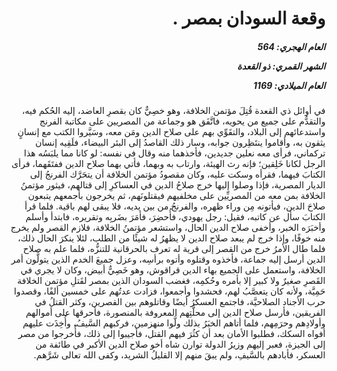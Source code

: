 <h1 dir="rtl">وقعة السودان بمصر .</h1>

<h5 dir="rtl">العام الهجري:  564

الشهر القمري: ذو القعدة

العام الميلادي: 1169</h5>

<p dir="rtl">في أوائل ذي القعدة قُتِلَ مؤتمن الخلافة، وهو خصِيٌّ كان بقصرِ العاضد، إليه الحُكم فيه، والتقدُّم على جميع من يحويه، فاتَّفَق هو وجماعة من المصريين على مكاتبة الفرنج واستدعائهم إلى البلاد، والتقَوِّي بهم على صلاح الدين ومَن معه، وسَيَّروا الكتب مع إنسانٍ يثقون به، وأقاموا ينتَظِرون جوابه، وسار ذلك القاصدُ إلى البئر البيضاء، فلَقِيه إنسان تركماني، فرأى معه نعلين جديدين، فأخذهما منه وقال في نفسه: لو كانا مما يلبَسُه هذا الرجل لكانا خَلِقين؛ فإنه رث الهيئة، وارتاب به وبهما، فأتي بهما صلاح الدين ففتَقَهما، فرأى الكتابَ فيهما، فقرأه وسكت عليه، وكان مقصودُ مؤتمن الخلافة أن يتحَرَّك الفرنجُ إلى الديار المصرية، فإذا وصلوا إليها خرج صلاحُ الدين في العساكرِ إلى قتالهم، فيثور مؤتمنُ الخلافة بمن معه من المصريِّين على مخلفيهم فيقتلونَهم، ثم يخرجون بأجمعهم يتبعون صلاحَ الدين، فيأتونه مِن وراء ظهره، والفرنجُ من بين يديه، فلا يبقى لهم باقية. فلما قرأ الكتابَ سأل عن كاتبه، فقيل: رجل يهودي، فأُحضِرَ، فأمَرَ بضَربِه وتقريره، فابتدأ وأسلم وأخبَرَه الخبر، وأخفى صلاح الدين الحال، واستشعر مؤتمنُ الخلافة، فلازم القصر ولم يخرج منه خوفًا، وإذا خرج لم يبعد صلاح الدين لا يظهرُ له شيئًا من الطلب، لئلا ينكرَ الحال ذلك، فلما طال الأمرُ خرج من القصر إلى قرية له تعرف بالحرقانية للتنزُّه، فلما علم به صلاح الدين أرسل إليه جماعة، فأخذوه وقتلوه وأتوه برأسِه، وعزل جميعَ الخدم الذين يتولَّون أمر الخلافة، واستعمل على الجميع بهاء الدين قراقوش، وهو خَصِيٌّ أبيض، وكان لا يجري في القَصرِ صغيرٌ ولا كبير إلا بأمره وحُكمِه، فغضب السودان الذين بمصر لقَتلِ مؤتمن الخلافة حَمِيَّة، ولأنه كان يتعصَّبُ لهم، فحشدوا وأجمعوا، فزادت عدتُهم على خمسين ألفًا، وقصدوا حرب الأجناد الصلاحيَّة، فاجتمع العسكرُ أيضًا وقاتلوهم بين القصرين، وكثر القتلُ في الفريقين، فأرسل صلاح الدين إلى محلَّتِهم المعروفة بالمنصورة، فأحرقها على أموالهم وأولادِهم وحرَمِهم، فلما أتاهم الخبَرُ بذلك ولَّوا منهزمين، فركبهم السَّيفُ، وأُخِذَت عليهم أفواه السكك، فطلبوا الأمان بعد أن كثُرَ فيهم القتل، فأجيبوا إلى ذلك، فأُخرجوا من مصر إلى الجيزة، فعبر إليهم وزيرُ الدولة توارن شاه أخو صلاح الدين الأكبر في طائفة من العسكر، فأبادهم بالسَّيفِ، ولم يبقَ منهم إلا القليلُ الشريد، وكفى الله تعالى شَرَّهم.</p></br>
